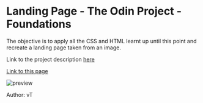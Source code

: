 # Landing Page - The Odin Project - Foundations
The objective is to apply all the CSS and HTML learnt up until this point and recreate a landing page taken from an image.

Link to the project description [here](https://www.theodinproject.com/paths/foundations/courses/foundations/lessons/landing-page)

[Link to this page](https://ng9891.github.io/my-odin-project/foundation/landing_page/)

![preview](https://drive.google.com/uc?id=1Z5ZA72a2YBf2kZe7k-ZKG04dWsXIhLNo)

Author: vT